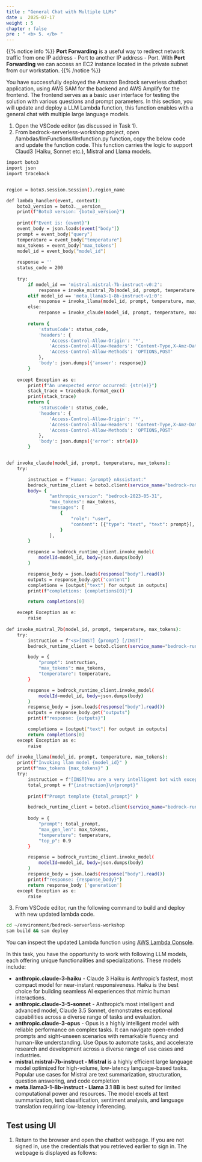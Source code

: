 ```yaml
---
title : "General Chat with Multiple LLMs"
date :  2025-07-17
weight : 5 
chapter : false
pre : " <b> 5. </b> "
---
```


{{% notice info %}}
**Port Forwarding** is a useful way to redirect network traffic from one IP address - Port to another IP address - Port. With **Port Forwarding** we can access an EC2 instance located in the private subnet from our workstation.
{{% /notice %}}

You have successfully deployed the Amazon Bedrock serverless chatbot application, using AWS SAM for the backend and AWS Amplify for the frontend. The frontend serves as a basic user interface for testing the solution with various questions and prompt parameters. In this section, you will update and deploy a LLM Lambda function, this function enables with a general chat with multiple large language models.

1. Open the VSCode editor (as discussed in Task 1).
2. From bedrock-serverless-workshop project, open /lambdas/llmFunctions/llmfunction.py function, copy the below code and update the function code. This function carries the logic to support Claud3 (Haiku, Sonnet etc.), Mistral and Llama models.

````bash
import boto3
import json
import traceback


region = boto3.session.Session().region_name

def lambda_handler(event, context):
    boto3_version = boto3.__version__
    print(f"Boto3 version: {boto3_version}")
    
    print(f"Event is: {event}")
    event_body = json.loads(event["body"])
    prompt = event_body["query"]
    temperature = event_body["temperature"]
    max_tokens = event_body["max_tokens"]
    model_id = event_body["model_id"]
    
    response = ''
    status_code = 200
    
    try:
        if model_id == 'mistral.mistral-7b-instruct-v0:2':
            response = invoke_mistral_7b(model_id, prompt, temperature, max_tokens)
        elif model_id == 'meta.llama3-1-8b-instruct-v1:0':
            response = invoke_llama(model_id, prompt, temperature, max_tokens)
        else:
            response = invoke_claude(model_id, prompt, temperature, max_tokens)
            
        return {
            'statusCode': status_code,
            'headers': {
                'Access-Control-Allow-Origin': '*',
                'Access-Control-Allow-Headers': 'Content-Type,X-Amz-Date,Authorization,X-Api-Key,X-Amz-Security-Token',
                'Access-Control-Allow-Methods': 'OPTIONS,POST'
            },
            'body': json.dumps({'answer': response})
        }
            
    except Exception as e:
        print(f"An unexpected error occurred: {str(e)}")
        stack_trace = traceback.format_exc()
        print(stack_trace)
        return {
            'statusCode': status_code,
            'headers': {
                'Access-Control-Allow-Origin': '*',
                'Access-Control-Allow-Headers': 'Content-Type,X-Amz-Date,Authorization,X-Api-Key,X-Amz-Security-Token',
                'Access-Control-Allow-Methods': 'OPTIONS,POST'
            },
            'body': json.dumps({'error': str(e)})
        }


def invoke_claude(model_id, prompt, temperature, max_tokens):
    try:

        instruction = f"Human: {prompt} nAssistant:"
        bedrock_runtime_client = boto3.client(service_name="bedrock-runtime", region_name=region)
        body= {
                "anthropic_version": "bedrock-2023-05-31",
                "max_tokens": max_tokens,
                "messages": [
                    {
                        "role": "user",
                        "content": [{"type": "text", "text": prompt}],
                    }
                ],
        }

        response = bedrock_runtime_client.invoke_model(
            modelId=model_id, body=json.dumps(body)
        )

        response_body = json.loads(response["body"].read())
        outputs = response_body.get("content")
        completions = [output["text"] for output in outputs]
        print(f"completions: {completions[0]}")

        return completions[0]

    except Exception as e:
        raise
        
def invoke_mistral_7b(model_id, prompt, temperature, max_tokens):
    try:
        instruction = f"<s>[INST] {prompt} [/INST]"
        bedrock_runtime_client = boto3.client(service_name="bedrock-runtime", region_name=region)

        body = {
            "prompt": instruction,
            "max_tokens": max_tokens,
            "temperature": temperature,
        }

        response = bedrock_runtime_client.invoke_model(
            modelId=model_id, body=json.dumps(body)
        )
        response_body = json.loads(response["body"].read())
        outputs = response_body.get("outputs")
        print(f"response: {outputs}")

        completions = [output["text"] for output in outputs]
        return completions[0]
    except Exception as e:
        raise
        
def invoke_llama(model_id, prompt, temperature, max_tokens):
    print(f"Invoking llam model {model_id}" )
    print(f"max_tokens {max_tokens}" )
    try:
        instruction = f"[INST]You are a very intelligent bot with exceptional critical thinking, help me answering below question.[/INST]"
        total_prompt = f"{instruction}\n{prompt}" 
        
        print(f"Prompt template {total_prompt}" )

        bedrock_runtime_client = boto3.client(service_name="bedrock-runtime", region_name=region)
        
        body = {
            "prompt": total_prompt,
            "max_gen_len": max_tokens,
            "temperature": temperature,
            "top_p": 0.9
        }

        response = bedrock_runtime_client.invoke_model(
            modelId=model_id, body=json.dumps(body)
        )
        response_body = json.loads(response["body"].read())
        print(f"response: {response_body}")
        return response_body ['generation']
    except Exception as e:
        raise

````

3. From VSCode editor, run the following command to build and deploy with new updated lambda code.

````bash
cd ~/environment/bedrock-serverless-workshop
sam build && sam deploy
````
You can inspect the updated Lambda function using [AWS Lambda Console](https://console.aws.amazon.com/lambda/).


In this task, you have the opportunity to work with following LLM models, each offering unique functionalities and specializations. These models include:

- **anthropic.claude-3-haiku** - Claude 3 Haiku is Anthropic’s fastest, most compact model for near-instant responsiveness. Haiku is the best choice for building seamless AI experiences that mimic human interactions.
- **anthropic.claude-3-5-sonnet** - Anthropic’s most intelligent and advanced model, Claude 3.5 Sonnet, demonstrates exceptional capabilities across a diverse range of tasks and evaluation.
- **anthropic.claude-3-opus** - Opus is a highly intelligent model with reliable performance on complex tasks. It can navigate open-ended prompts and sight-unseen scenarios with remarkable fluency and human-like understanding. Use Opus to automate tasks, and accelerate research and development across a diverse range of use cases and industries.
- **mistral.mistral-7b-instruct - Mistral** is a highly efficient large language model optimized for high-volume, low-latency language-based tasks. Popular use cases for Mistral are text summarization, structuration, question answering, and code completion
- **meta.llama3-1-8b-instruct - Llama 3.1 8B** is best suited for limited computational power and resources. The model excels at text summarization, text classification, sentiment analysis, and language translation requiring low-latency inferencing.


## Test using UI
1. Return to the browser and open the chatbot webpage. If you are not signed in, use the credentials that you retrieved earlier to sign in. The webpage is displayed as follows:
